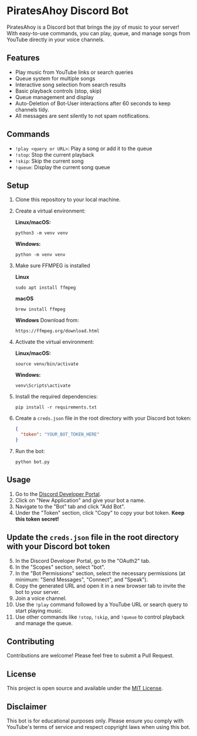 # PiratesAhoy Discord Bot

PiratesAhoy is a Discord bot that brings the joy of music to your server! With easy-to-use commands, you can play, queue, and manage songs from YouTube directly in your voice channels.

## Features

- Play music from YouTube links or search queries
- Queue system for multiple songs
- Interactive song selection from search results
- Basic playback controls (stop, skip)
- Queue management and display
- Auto-Deletion of Bot-User interactions after 60 seconds to keep channels tidy.
- All messages are sent silently to not spam notifications.

## Commands

- `!play <query or URL>`: Play a song or add it to the queue
- `!stop`: Stop the current playback
- `!skip`: Skip the current song
- `!queue`: Display the current song queue

## Setup

1. Clone this repository to your local machine.

2. Create a virtual environment:

   **Linux/macOS:**
   ```
   python3 -m venv venv
   ```

   **Windows:**
   ```
   python -m venv venv
   ```

3. Make sure FFMPEG is installed

   **Linux**
   ```
   sudo apt install ffmpeg
   ```

   **macOS**
   ```
   brew install ffmpeg
   ```

   **Windows**
   Download from:
   ```
   https://ffmpeg.org/download.html
   ```

4. Activate the virtual environment:

   **Linux/macOS:**
   ```
   source venv/bin/activate
   ```

   **Windows:**
   ```
   venv\Scripts\activate
   ```

5. Install the required dependencies:
   ```
   pip install -r requirements.txt
   ```

6. Create a `creds.json` file in the root directory with your Discord bot token:
   ```json
   {
     "token": "YOUR_BOT_TOKEN_HERE"
   }
   ```

7. Run the bot:
   ```
   python bot.py
   ```

## Usage

1. Go to the [Discord Developer Portal](https://discord.com/developers/applications).
2. Click on "New Application" and give your bot a name.
3. Navigate to the "Bot" tab and click "Add Bot".
4. Under the "Token" section, click "Copy" to copy your bot token. **Keep this token secret!**

## Update the `creds.json` file in the root directory with your Discord bot token

5. In the Discord Developer Portal, go to the "OAuth2" tab.
6. In the "Scopes" section, select "bot".
7. In the "Bot Permissions" section, select the necessary permissions (at minimum: "Send Messages", "Connect", and "Speak").
8. Copy the generated URL and open it in a new browser tab to invite the bot to your server.
9. Join a voice channel.
10. Use the `!play` command followed by a YouTube URL or search query to start playing music.
11. Use other commands like `!stop`, `!skip`, and `!queue` to control playback and manage the queue.

## Contributing

Contributions are welcome! Please feel free to submit a Pull Request.

## License

This project is open source and available under the [MIT License](LICENSE).

## Disclaimer

This bot is for educational purposes only. Please ensure you comply with YouTube's terms of service and respect copyright laws when using this bot.